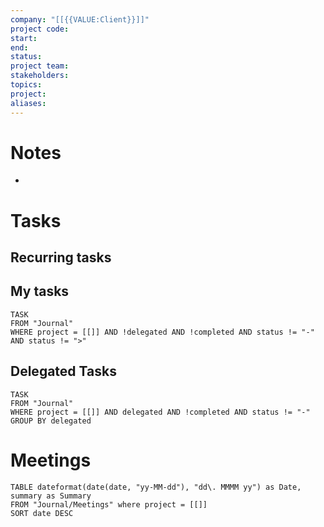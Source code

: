 ```yaml
---
company: "[[{{VALUE:Client}}]]"
project code: 
start: 
end: 
status: 
project team: 
stakeholders: 
topics: 
project: 
aliases:
---
```


# Notes

- 


# Tasks
## Recurring tasks


## My tasks 

```dataview
TASK
FROM "Journal"
WHERE project = [[]] AND !delegated AND !completed AND status != "-" AND status != ">"
```


## Delegated Tasks

```dataview
TASK
FROM "Journal"
WHERE project = [[]] AND delegated AND !completed AND status != "-" 
GROUP BY delegated
```

# Meetings

```dataview
TABLE dateformat(date(date, "yy-MM-dd"), "dd\. MMMM yy") as Date, summary as Summary
FROM "Journal/Meetings" where project = [[]]
SORT date DESC
```